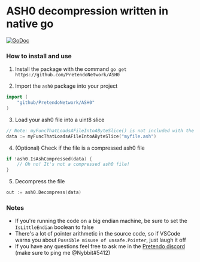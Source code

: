 # ASH0 decompression written in native go

[![GoDoc](https://godoc.org/github.com/PretendoNetwork/ASH0?status.svg)](https://godoc.org/github.com/PretendoNetwork/ASH0)

### How to install and use

1. Install the package with the command `go get https://github.com/PretendoNetwork/ASH0`

2. Import the `ash0` package into your project
```go
import (
	"github/PretendoNetwork/ASH0"
)

```
3. Load your ash0 file into a uint8 slice
```go
// Note: myFuncThatLoadsAFileIntoAByteSlice() is not included with the ash0 package
data := myFuncThatLoadsAFileIntoAByteSlice("myfile.ash")
```

4. (Optional) Check if the file is a compressed ash0 file
```go
if !ash0.IsAshCompressed(data) {
	// Oh no! It's not a compressed ash0 file!
}
```

5. Decompress the file
```go
out := ash0.Decompress(data)
```

### Notes

- If you're running the code on a big endian machine, be sure to set the `IsLittleEndian` boolean to false
- There's a lot of pointer arithmetic in the source code, so if VSCode warns you about `Possible misuse of unsafe.Pointer`, just laugh it off
- If you have any questions feel free to ask me in the [Pretendo discord](https://discord.me/pretendo) (make sure to ping me @Nybbit#5412)

